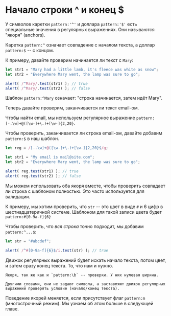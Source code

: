 # Начало строки ^ и конец $

У символов каретки `pattern:'^'` и доллара `pattern:'$'` есть специальные значения в регулярных выражениях. Они называются "якоря" (anchors).


Каретка `pattern:^` означает совпадение с началом текста, а доллар `pattern:$` -- с концом.

К примеру, давайте проверим начинается ли текст с `Mary`:

```js run
let str1 = "Mary had a little lamb, it's fleece was white as snow";
let str2 = "Everywhere Mary went, the lamp was sure to go";

alert( /^Mary/.test(str1) ); // true
alert( /^Mary/.test(str2) ); // false
```

Шаблон `pattern:^Mary` означает: "строка начинается, затем идёт Mary".

Теперь давайте проверим, заканчивается ли текст email-ом.

Чтобы найти email, мы используем регулярное выражение `pattern:[-.\w]+@([\w-]+\.)+[\w-]{2,20}`.

Чтобы проверить, заканчивается ли строка email-ом, давайте добавим `pattern:$` в наш шаблон.

```js run
let reg = /[-.\w]+@([\w-]+\.)+[\w-]{2,20}$/g;

let str1 = "My email is mail@site.com";
let str2 = "Everywhere Mary went, the lamp was sure to go";

alert( reg.test(str1) ); // true
alert( reg.test(str2) ); // false
```

Мы можем использовать оба якоря вместе, чтобы проверить совпадает ли строка с шаблоном полностью. Это часто используется для валидации.

К примеру, мы хотим проверить, что `str` -- это цвет в виде `#` и 6 цифр в шестнадцатеричной системе. Шаблоном для такой записи цвета будет `pattern:#[0-9a-f]{6}`

Чтобы проверить, что *вся строка* точно подходит, мы добавим `pattern:^...$`:


```js run
let str = "#abcdef";

alert( /^#[0-9a-f]{6}$/i.test(str) ); // true
```

Движок регулярных выражений будет искать начало текста, потом цвет, и затем сразу конец текста. То, что нам и нужно.

```smart header="У якорей нулевая длина"
Якоря, так же как и `pattern:\b` -- проверки. У них нулевая ширина.

Другими словами, они не задают символы, а заставляют движок регулярных выражений проверять условие (начало/конец текста).
```

Поведение якорей меняется, если присутствует флаг `pattern:m` (многострочный режим). Мы узнаем об этом больше в следующей главе.